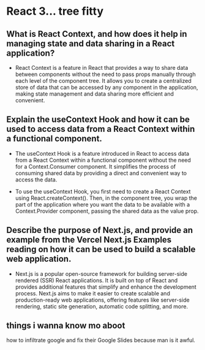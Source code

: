 # React 3... tree fitty

## What is React Context, and how does it help in managing state and data sharing in a React application?

- React Context is a feature in React that provides a way to share data between components without the need to pass props manually through each level of the component tree. It allows you to create a centralized store of data that can be accessed by any component in the application, making state management and data sharing more efficient and convenient.

## Explain the useContext Hook and how it can be used to access data from a React Context within a functional component.

- The useContext Hook is a feature introduced in React to access data from a React Context within a functional component without the need for a Context.Consumer component. It simplifies the process of consuming shared data by providing a direct and convenient way to access the data.

- To use the useContext Hook, you first need to create a React Context using React.createContext(). Then, in the component tree, you wrap the part of the application where you want the data to be available with a Context.Provider component, passing the shared data as the value prop.

## Describe the purpose of Next.js, and provide an example from the Vercel Next.js Examples reading on how it can be used to build a scalable web application.

 
- Next.js is a popular open-source framework for building server-side rendered (SSR) React applications. It is built on top of React and provides additional features that simplify and enhance the development process. Next.js aims to make it easier to create scalable and production-ready web applications, offering features like server-side rendering, static site generation, automatic code splitting, and more.

## things i wanna know mo aboot
how to infiltrate google and fix their Google Slides because man is it awful.